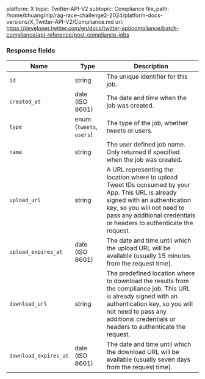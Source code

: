 platform: X
topic: Twitter-API-V2
subtopic: Compliance
file_path: /home/bhuang/nlp/rag-race-challenge2-2024/platform-docs-versions/X_Twitter-API-V2/Compliance.md
url: https://developer.twitter.com/en/docs/twitter-api/compliance/batch-compliance/api-reference/post-compliance-jobs


### Response fields

| Name | Type | Description |
| --- | --- | --- |
| `id` | string | The unique identifier for this job. |
| `created_at` | date (ISO 8601) | The date and time when the job was created. |
| `type` | enum (`tweets`, `users`) | The type of the job, whether tweets or users. |
| `name` | string | The user defined job name. Only returned if specified when the job was created. |
| `upload_url` | string | A URL representing the location where to upload Tweet IDs consumed by your App. This URL is already signed with an authentication key, so you will not need to pass any additional credentials or headers to authenticate the request. |
| `upload_expires_at` | date (ISO 8601) | The date and time until which the upload URL will be available (usually 15 minutes from the request time). |
| `download_url` | string | The predefined location where to download the results from the compliance job. This URL is already signed with an authentication key, so you will not need to pass any additional credentials or headers to authenticate the request. |
| `download_expires_at` | date (ISO 8601) | The date and time until which the download URL will be available (usually seven days from the request time). |